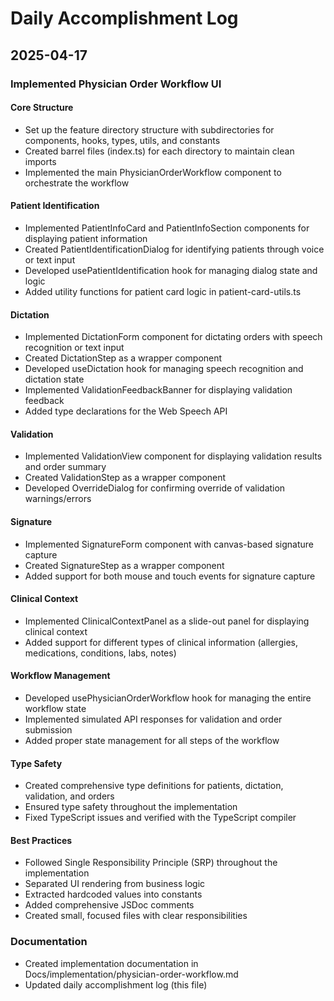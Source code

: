 # Daily Accomplishment Log

## 2025-04-17

### Implemented Physician Order Workflow UI

#### Core Structure
- Set up the feature directory structure with subdirectories for components, hooks, types, utils, and constants
- Created barrel files (index.ts) for each directory to maintain clean imports
- Implemented the main PhysicianOrderWorkflow component to orchestrate the workflow

#### Patient Identification
- Implemented PatientInfoCard and PatientInfoSection components for displaying patient information
- Created PatientIdentificationDialog for identifying patients through voice or text input
- Developed usePatientIdentification hook for managing dialog state and logic
- Added utility functions for patient card logic in patient-card-utils.ts

#### Dictation
- Implemented DictationForm component for dictating orders with speech recognition or text input
- Created DictationStep as a wrapper component
- Developed useDictation hook for managing speech recognition and dictation state
- Implemented ValidationFeedbackBanner for displaying validation feedback
- Added type declarations for the Web Speech API

#### Validation
- Implemented ValidationView component for displaying validation results and order summary
- Created ValidationStep as a wrapper component
- Developed OverrideDialog for confirming override of validation warnings/errors

#### Signature
- Implemented SignatureForm component with canvas-based signature capture
- Created SignatureStep as a wrapper component
- Added support for both mouse and touch events for signature capture

#### Clinical Context
- Implemented ClinicalContextPanel as a slide-out panel for displaying clinical context
- Added support for different types of clinical information (allergies, medications, conditions, labs, notes)

#### Workflow Management
- Developed usePhysicianOrderWorkflow hook for managing the entire workflow state
- Implemented simulated API responses for validation and order submission
- Added proper state management for all steps of the workflow

#### Type Safety
- Created comprehensive type definitions for patients, dictation, validation, and orders
- Ensured type safety throughout the implementation
- Fixed TypeScript issues and verified with the TypeScript compiler

#### Best Practices
- Followed Single Responsibility Principle (SRP) throughout the implementation
- Separated UI rendering from business logic
- Extracted hardcoded values into constants
- Added comprehensive JSDoc comments
- Created small, focused files with clear responsibilities

### Documentation
- Created implementation documentation in Docs/implementation/physician-order-workflow.md
- Updated daily accomplishment log (this file)